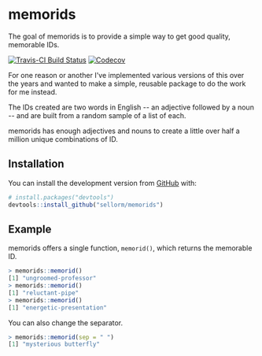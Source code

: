 # memorids

The goal of memorids is to provide a simple way to get good quality, memorable IDs.

[![Travis-CI Build Status](https://travis-ci.org/sellorm/memorids.svg?branch=master)](https://travis-ci.org/sellorm/memorids) [![Codecov](https://img.shields.io/codecov/c/github/sellorm/memorids.svg)](https://codecov.io/gh/sellorm/memorids/)

For one reason or another I've implemented various versions of this over the years and wanted to make a simple, reusable package to do the work for me instead.

The IDs created are two words in English -- an adjective followed by a noun -- and are built from a random sample of a list of each.

memorids has enough adjectives and nouns to create a little over half a million unique combinations of ID.

## Installation

You can install the development version from [GitHub](https://github.com/) with:

``` r
# install.packages("devtools")
devtools::install_github("sellorm/memorids")
```

## Example

memorids offers a single function, `memorid()`, which returns the memorable ID.

``` r
> memorids::memorid()
[1] "ungroomed-professor"
> memorids::memorid()
[1] "reluctant-pipe"
> memorids::memorid()
[1] "energetic-presentation"
```

You can also change the separator.

``` r
> memorids::memorid(sep = " ")
[1] "mysterious butterfly"
```
